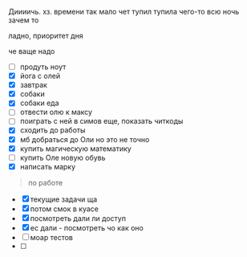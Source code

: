 Диииичь. хз. времени так мало чет тупил тупила чего-то всю ночь зачем то

ладно, приоритет дня

че ваще надо

- [ ] продуть ноут
- [x] йога с олей
- [x] завтрак
- [x] собаки
- [x] собаки еда
- [ ] отвести олю к максу
- [ ] поиграть с ней в симов еще, показать читкоды
- [x] сходить до работы
- [x] мб добраться до Оли но это не точно
- [x] купить магическую математику
- [ ] купить Оле новую обувь
- [x] написать марку

> по работе
- [x] текущие задачи ща
- [x] потом смок в куасе
- [x] посмотреть дали ли доступ
- [x] ес дали - посмотреть чо как оно
- [ ] моар тестов
- [ ] 

